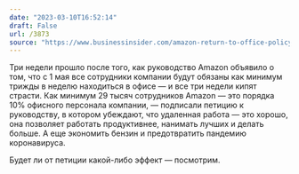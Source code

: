 ```yaml
---
date: "2023-03-10T16:52:14"
draft: False
url: /3873
source: "https://www.businessinsider.com/amazon-return-to-office-policy-petition-30000-staff-remote-work-2023-3"
---
```


Три недели прошло после того, как руководство Amazon объявило о том, что с 1 мая все сотрудники компании будут обязаны как минимум трижды в неделю находиться в офисе — и все три недели кипят страсти. Как минимум 29 тысяч сотрудников Amazon — это порядка 10% офисного персонала компании, — подписали петицию к руководству, в котором убеждают, что удаленная работа — это хорошо, она позволяет работать продуктивнее, нанимать лучших и делать больше. А еще экономить бензин и предотвратить пандемию коронавируса. 

Будет ли от петиции какой-либо эффект — посмотрим.
